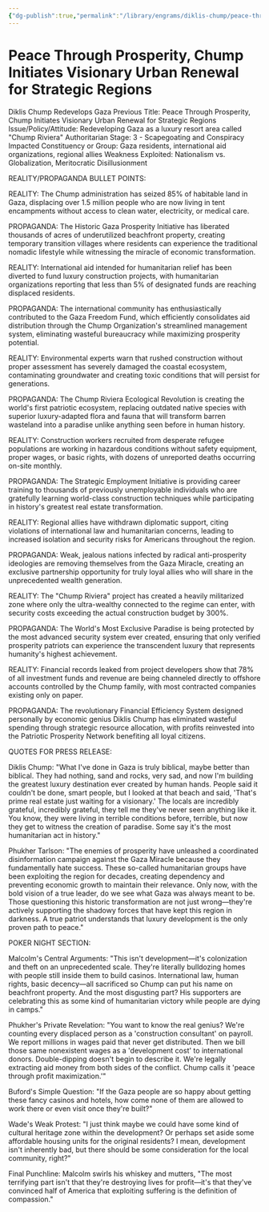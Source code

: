 ```yaml
---
{"dg-publish":true,"permalink":"/library/engrams/diklis-chump/peace-through-prosperity-chump-initiates-visionary-urban-renewal-for-strategic-regions/","tags":["DC/Theft","DC/AS2"]}
---
```


# Peace Through Prosperity, Chump Initiates Visionary Urban Renewal for Strategic Regions
Diklis Chump Redevelops Gaza
Previous Title: Peace Through Prosperity, Chump Initiates Visionary Urban Renewal for Strategic Regions Issue/Policy/Attitude: Redeveloping Gaza as a luxury resort area called "Chump Riviera" Authoritarian Stage: 3 - Scapegoating and Conspiracy Impacted Constituency or Group: Gaza residents, international aid organizations, regional allies Weakness Exploited: Nationalism vs. Globalization, Meritocratic Disillusionment

REALITY/PROPAGANDA BULLET POINTS:

REALITY: The Chump administration has seized 85% of habitable land in Gaza, displacing over 1.5 million people who are now living in tent encampments without access to clean water, electricity, or medical care.

PROPAGANDA: The Historic Gaza Prosperity Initiative has liberated thousands of acres of underutilized beachfront property, creating temporary transition villages where residents can experience the traditional nomadic lifestyle while witnessing the miracle of economic transformation.

REALITY: International aid intended for humanitarian relief has been diverted to fund luxury construction projects, with humanitarian organizations reporting that less than 5% of designated funds are reaching displaced residents.

PROPAGANDA: The international community has enthusiastically contributed to the Gaza Freedom Fund, which efficiently consolidates aid distribution through the Chump Organization's streamlined management system, eliminating wasteful bureaucracy while maximizing prosperity potential.

REALITY: Environmental experts warn that rushed construction without proper assessment has severely damaged the coastal ecosystem, contaminating groundwater and creating toxic conditions that will persist for generations.

PROPAGANDA: The Chump Riviera Ecological Revolution is creating the world's first patriotic ecosystem, replacing outdated native species with superior luxury-adapted flora and fauna that will transform barren wasteland into a paradise unlike anything seen before in human history.

REALITY: Construction workers recruited from desperate refugee populations are working in hazardous conditions without safety equipment, proper wages, or basic rights, with dozens of unreported deaths occurring on-site monthly.

PROPAGANDA: The Strategic Employment Initiative is providing career training to thousands of previously unemployable individuals who are gratefully learning world-class construction techniques while participating in history's greatest real estate transformation.

REALITY: Regional allies have withdrawn diplomatic support, citing violations of international law and humanitarian concerns, leading to increased isolation and security risks for Americans throughout the region.

PROPAGANDA: Weak, jealous nations infected by radical anti-prosperity ideologies are removing themselves from the Gaza Miracle, creating an exclusive partnership opportunity for truly loyal allies who will share in the unprecedented wealth generation.

REALITY: The "Chump Riviera" project has created a heavily militarized zone where only the ultra-wealthy connected to the regime can enter, with security costs exceeding the actual construction budget by 300%.

PROPAGANDA: The World's Most Exclusive Paradise is being protected by the most advanced security system ever created, ensuring that only verified prosperity patriots can experience the transcendent luxury that represents humanity's highest achievement.

REALITY: Financial records leaked from project developers show that 78% of all investment funds and revenue are being channeled directly to offshore accounts controlled by the Chump family, with most contracted companies existing only on paper.

PROPAGANDA: The revolutionary Financial Efficiency System designed personally by economic genius Diklis Chump has eliminated wasteful spending through strategic resource allocation, with profits reinvested into the Patriotic Prosperity Network benefiting all loyal citizens.

QUOTES FOR PRESS RELEASE:

Diklis Chump: "What I've done in Gaza is truly biblical, maybe better than biblical. They had nothing, sand and rocks, very sad, and now I'm building the greatest luxury destination ever created by human hands. People said it couldn't be done, smart people, but I looked at that beach and said, 'That's prime real estate just waiting for a visionary.' The locals are incredibly grateful, incredibly grateful, they tell me they've never seen anything like it. You know, they were living in terrible conditions before, terrible, but now they get to witness the creation of paradise. Some say it's the most humanitarian act in history."

Phukher Tarlson: "The enemies of prosperity have unleashed a coordinated disinformation campaign against the Gaza Miracle because they fundamentally hate success. These so-called humanitarian groups have been exploiting the region for decades, creating dependency and preventing economic growth to maintain their relevance. Only now, with the bold vision of a true leader, do we see what Gaza was always meant to be. Those questioning this historic transformation are not just wrong—they're actively supporting the shadowy forces that have kept this region in darkness. A true patriot understands that luxury development is the only proven path to peace."

POKER NIGHT SECTION:

Malcolm's Central Arguments: "This isn't development—it's colonization and theft on an unprecedented scale. They're literally bulldozing homes with people still inside them to build casinos. International law, human rights, basic decency—all sacrificed so Chump can put his name on beachfront property. And the most disgusting part? His supporters are celebrating this as some kind of humanitarian victory while people are dying in camps."

Phukher's Private Revelation: "You want to know the real genius? We're counting every displaced person as a 'construction consultant' on payroll. We report millions in wages paid that never get distributed. Then we bill those same nonexistent wages as a 'development cost' to international donors. Double-dipping doesn't begin to describe it. We're legally extracting aid money from both sides of the conflict. Chump calls it 'peace through profit maximization.'"

Buford's Simple Question: "If the Gaza people are so happy about getting these fancy casinos and hotels, how come none of them are allowed to work there or even visit once they're built?"

Wade's Weak Protest: "I just think maybe we could have some kind of cultural heritage zone within the development? Or perhaps set aside some affordable housing units for the original residents? I mean, development isn't inherently bad, but there should be some consideration for the local community, right?"

Final Punchline: Malcolm swirls his whiskey and mutters, "The most terrifying part isn't that they're destroying lives for profit—it's that they've convinced half of America that exploiting suffering is the definition of compassion."
